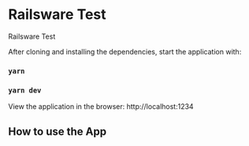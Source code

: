 # Railsware Test

Railsware Test

After cloning and installing the dependencies, start the application with:

### `yarn`

### `yarn dev`

View the application in the browser: http://localhost:1234

## How to use the App

